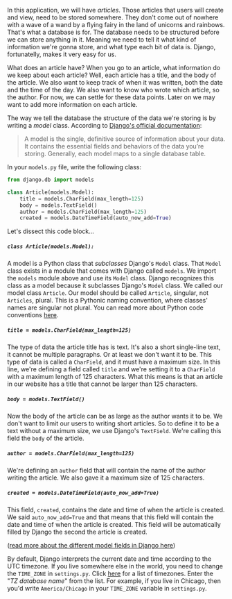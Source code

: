 In this application, we will have *articles*. Those articles that users will create and view, need to be stored somewhere. They don't come out of nowhere with a wave of a wand by a flying fairy in the land of unicorns and rainbows. That's what a database is for. The database needs to be structured before we can store anything in it. Meaning we need to tell it what kind of information we're gonna store, and what type each bit of data is. Django, fortunatelly, makes it very easy for us.

What does an article have? When you go to an article, what information do we keep about each article? Well, each article has a title, and the body of the article. We also want to keep track of when it was written, both the date and the time of the day. We also want to know who wrote which article, so the author. For now, we can settle for these data points. Later on we may want to add more information on each article.

The way we tell the database the structure of the data we're storing is by writing a *model* class. According to [Django's official documentation](https://docs.djangoproject.com/en/2.2/topics/db/models/):

> A model is the single, definitive source of information about your data. It contains the essential fields and behaviors of the data you’re storing. Generally, each model maps to a single database table.

In your `models.py` file, write the following class:
```python
from django.db import models

class Article(models.Model):
    title = models.CharField(max_length=125)
    body = models.TextField()
    author = models.CharField(max_length=125)
    created = models.DateTimeField(auto_now_add=True)
```

Let's dissect this code block...
##### `class Article(models.Model):`
A model is a Python class that *subclasses* Django's `Model` class. That `Model` class exists in a module that comes with Django called `models`. We import the `models` module above and use its `Model` class. Django recognizes this class as a model because it subclasses Django's `Model` class. We called our model class `Article`. Our model should be called `Article`, singular, not `Articles`, plural. This is a Pythonic naming convention, where classes' names are singular not plural. You can read more about Python code conventions [here](https://www.python.org/dev/peps/pep-0008/).

##### `title = models.CharField(max_length=125)`
The type of data the article title has is text. It's also a short single-line text, it cannot be multiple paragraphs. Or at least we don't want it to be. This type of data is called a `CharField`, and it must have a maximum size. In this line, we're defining a field called `title` and we're setting it to a `CharField` with a maximum length of 125 characters. What this means is that an article in our website has a title that cannot be larger than 125 characters.

##### `body = models.TextField()`
Now the body of the article can be as large as the author wants it to be. We don't want to limit our users to writing short articles. So to define it to be a text without a maximum size, we use Django's `TextField`. We're calling this field the `body` of the article.

##### `author = models.CharField(max_length=125)`
We're defining an `author` field that will contain the name of the author writing the article. We also gave it a maximum size of 125 characters.

##### `created = models.DateTimeField(auto_now_add=True)`
This field, `created`, contains the date and time of when the article is created. We said `auto_now_add=True` and that means that this field will contain the date and time of when the article is created. This field will be automatically filled by Django the second the article is created.

([read more about the different model fields in Django here](https://docs.djangoproject.com/en/2.2/ref/models/fields/))

By default, Django interprets the current date and time according to the UTC timezone. If you live somewhere else in the world, you need to change the `TIME_ZONE` in `settings.py`. Click [here](https://en.wikipedia.org/wiki/List_of_tz_database_time_zones) for a list of timezones. Enter the "*TZ database name*" from the list. For example, if you live in Chicago, then you'd write `America/Chicago` in your `TIME_ZONE` variable in `settings.py`.